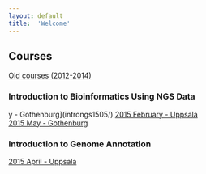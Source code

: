 ```yaml
---
layout: default
title:  'Welcome'
---
```


## Courses

[Old courses (2012-2014)](http://uppnex.se/courses)

### Introduction to Bioinformatics Using NGS Data 
y - Gothenburg](introngs1505/)
[2015 February - Uppsala](introngs1502/)   
[2015 May - Gothenburg](introngs1505/)
<!-- [2015 September - Uppsala](introngs1509/) -->

### Introduction to Genome Annotation 

[2015 April - Uppsala](IntroductionToGenomeAnnotation2015/)  




